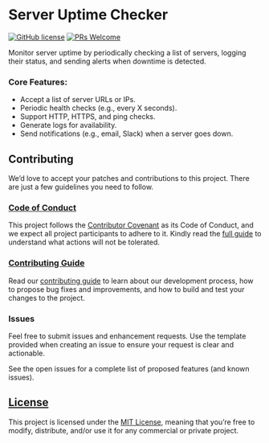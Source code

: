 # Server Uptime Checker

[![GitHub license](https://img.shields.io/badge/License-MIT-blue.svg)](./LICENSE) [![PRs Welcome](https://img.shields.io/badge/PRs-Welcome-brightgreen.svg)](./CONTRIBUTING.md)

Monitor server uptime by periodically checking a list of servers, logging their status, and sending alerts when downtime is detected.

### Core Features:

- Accept a list of server URLs or IPs.
- Periodic health checks (e.g., every X seconds).
- Support HTTP, HTTPS, and ping checks.
- Generate logs for availability.
- Send notifications (e.g., email, Slack) when a server goes down.

## Contributing

We’d love to accept your patches and contributions to this project. There are just a few guidelines you need to follow.

### [Code of Conduct](./CODE_OF_CONDUCT.md)

This project follows the [Contributor Covenant](https://www.contributor-covenant.org/) as its Code of Conduct, and we expect all project participants to adhere to it. Kindly read the [full guide](./CODE_OF_CONDUCT.md) to understand what actions will not be tolerated.

### [Contributing Guide](./CONTRIBUTING.md)

Read our [contributing guide](./CONTRIBUTING.md) to learn about our development process, how to propose bug fixes and improvements, and how to build and test your changes to the project.

### Issues

Feel free to submit issues and enhancement requests. Use the template provided when creating an issue to ensure your request is clear and actionable.

See the open issues for a complete list of proposed features (and known issues).

## [License](./LICENSE)

This project is licensed under the [MIT License](./LICENSE), meaning that you’re free to modify, distribute, and/or use it for any commercial or private project.
